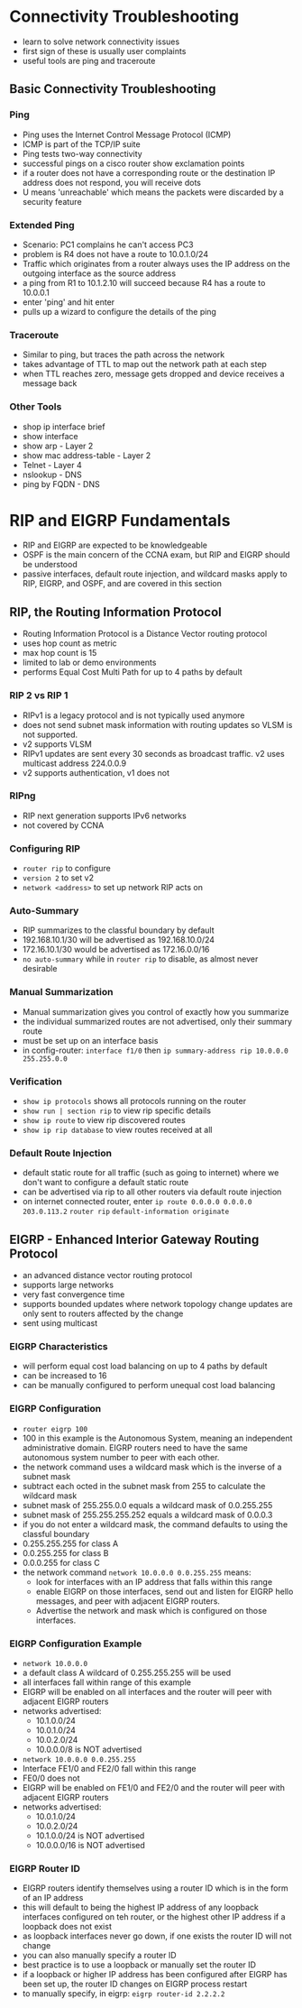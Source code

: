 # Connectivity Troubleshooting
* learn to solve network connectivity issues
* first sign of these is usually user complaints
* useful tools are ping and traceroute
## Basic Connectivity Troubleshooting
### Ping
* Ping uses the Internet Control Message Protocol (ICMP)
* ICMP is part of the TCP/IP suite
* Ping tests two-way connectivity
* successful pings on a cisco router show exclamation points
* if a router does not have a corresponding route or the destination IP address does not respond, you will receive dots
* U means 'unreachable' which means the packets were discarded by a security feature
### Extended Ping
* Scenario: PC1 complains he can't access PC3
* problem is R4 does not have a route to 10.0.1.0/24
* Traffic which originates from a router always uses the IP address on the outgoing interface as the source address
* a ping from R1 to 10.1.2.10 will succeed because R4 has a route to 10.0.0.1
* enter 'ping' and hit enter
* pulls up a wizard to configure the details of the ping
### Traceroute
* Similar to ping, but traces the path across the network
* takes advantage of TTL to map out the network path at each step
* when TTL reaches zero, message gets dropped and device receives a message back
### Other Tools
* shop ip interface brief
* show interface
* show arp - Layer 2
* show mac address-table - Layer 2
* Telnet - Layer 4
* nslookup - DNS
* ping by FQDN - DNS
# RIP and EIGRP Fundamentals
* RIP and EIGRP are expected to be knowledgeable
* OSPF is the main concern of the CCNA exam, but RIP and EIGRP should be understood
* passive interfaces, default route injection, and wildcard masks apply to RIP, EIGRP, and OSPF, and are covered in this section
## RIP, the Routing Information Protocol
* Routing Information Protocol is a Distance Vector routing protocol
* uses hop count as metric
* max hop count is 15
* limited to lab or demo environments
* performs Equal Cost Multi Path for up to 4 paths by default
### RIP 2 vs RIP 1
* RIPv1 is a legacy protocol and is not typically used anymore
* does not send subnet mask information with routing updates so VLSM is not supported.
* v2 supports VLSM
* RIPv1 updates are sent every 30 seconds as broadcast traffic. v2 uses multicast address 224.0.0.9
* v2 supports authentication, v1 does not
### RIPng
* RIP next generation supports IPv6 networks
* not covered by CCNA
### Configuring RIP
* `router rip` to configure
* `version 2` to set v2
* `network <address>` to set up network RIP acts on
### Auto-Summary
* RIP summarizes to the classful boundary by default
* 192.168.10.1/30 will be advertised as 192.168.10.0/24
* 172.16.10.1/30 would be advertised as 172.16.0.0/16
* `no auto-summary` while in `router rip` to disable, as almost never desirable
### Manual Summarization
* Manual summarization gives you control of exactly how you summarize
* the individual summarized routes are not advertised, only their summary route
* must be set up on an interface basis
* in config-router: `interface f1/0` then `ip summary-address rip 10.0.0.0 255.255.0.0`
### Verification
* `show ip protocols` shows all protocols running on the router
* `show run | section rip` to view rip specific details
* `show ip route` to view rip discovered routes
* `show ip rip database` to view routes received at all
### Default Route Injection
* default static route for all traffic (such as going to internet) where we don't want to configure a default static route
* can be advertised via rip to all other routers via default route injection
* on internet connected router, enter `ip route 0.0.0.0 0.0.0.0 203.0.113.2` `router rip` `default-information originate`
## EIGRP - Enhanced Interior Gateway Routing Protocol
* an advanced distance vector routing protocol
* supports large networks
* very fast convergence time
* supports bounded updates where network topology change updates are only sent to routers affected by the change
* sent using multicast
### EIGRP Characteristics
* will perform equal cost load balancing on up to 4 paths by default
* can be increased to 16
* can be manually configured to perform unequal cost load balancing
### EIGRP Configuration
* `router eigrp 100`
* 100 in this example is the Autonomous System, meaning an independent administrative domain. EIGRP routers need to have the same autonomous system number to peer with each other.
* the network command uses a wildcard mask which is the inverse of a subnet mask
* subtract each octed in the subnet mask from 255 to calculate the wildcard mask
* subnet mask of 255.255.0.0 equals a wildcard mask of 0.0.255.255
* subnet mask of 255.255.255.252 equals a wildcard mask of 0.0.0.3
* if you do not enter a wildcard mask, the command defaults to using the classful boundary
* 0.255.255.255 for class A
* 0.0.255.255 for class B
* 0.0.0.255 for class C
* the network command `network 10.0.0.0 0.0.255.255` means:
    * look for interfaces with an IP address that falls within this range
    * enable EIGRP on those interfaces, send out and listen for EIGRP hello messages, and peer with adjacent EIGRP routers.
    * Advertise the network and mask which is configured on those interfaces.
### EIGRP Configuration Example
* `network 10.0.0.0`
* a default class A wildcard of 0.255.255.255 will be used
* all interfaces fall within range of this example
* EIGRP will be enabled on all interfaces and the router will peer with adjacent EIGRP routers
* networks advertised:
    * 10.1.0.0/24
    * 10.0.1.0/24
    * 10.0.2.0/24
    * 10.0.0.0/8 is NOT advertised
* `network 10.0.0.0 0.0.255.255`
* Interface FE1/0 and FE2/0 fall within this range
* FE0/0 does not
* EIGRP will be enabled on FE1/0 and FE2/0 and the router will peer with adjacent EIGRP routers
* networks advertised:
    * 10.0.1.0/24
    * 10.0.2.0/24
    * 10.1.0.0/24 is NOT advertised
    * 10.0.0.0/16 is NOT advertised
### EIGRP Router ID
* EIGRP routers identify themselves using a router ID which is in the form of an IP address
* this will default to being the highest IP address of any loopback interfaces configured on teh router, or the highest other IP address if a loopback does not exist
* as loopback interfaces never go down, if one exists the router ID will not change
* you can also manually specify a router ID
* best practice is to use a loopback or manually set the router ID
* if a loopback or higher IP address has been configured after EIGRP has been set up, the router ID changes on EIGRP process restart
* to manually specify, in eigrp: `eigrp router-id 2.2.2.2`
